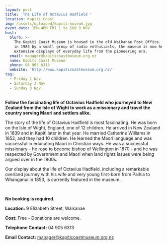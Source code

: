```yaml
---
layout: post
title: 'The Life of Octavius Hadfield '
location: Kapiti Coast
img: /assets/uploaded/kapiti-museum.jpg
event_date: 1PM-4PM FRI 1 to SUN 3 NOV
host:
  blurb: >-
    The Kapiti Coast Museum is housed in the old Waikanae Post Office. Started
    in 1984 by a small group of radio enthusiasts, the museum is now home to
    extensive displays of everyday life from the pioneering era. 
  email: manager@kapiticoastmuseum.org.nz
  name: Kapiti Coast Museum
  phone: 04 905 6313
  website: 'http://www.kapiticoastmuseum.org.nz/'
tag:
  - Friday 1 Nov
  - Saturday 2 Nov
  - Sunday 3 Nov
---
```

**Follow the fascinating life of Octavius Hadfield who journeyed to New Zealand from the Isle of Wight to work as a missionary and travel the country serving Maori and settlers alike.**

The story of the life of Octavius Hadfield is most fascinating. He was born on the Isle of Wight, England, one of 12 children. He arrived in New Zealand in 1839 and in Kapiti later in that year. He married Catherine Williams in 1852, and they had 10 children. He learned the Maori language and was successful in educating Maori in Christian ways. He was a successful missionary – he rose to become bishop of Wellington in 1870 - and he was respected by Government and Maori when land rights issues were being argued over in the 1800s.

Our display about the life of Octavius Hadfield, including a remarkable overland journey with his wife and very young first-born from Paihia to Whanganui in 1853, is currently featured in the museum.

<br>

**No booking is required.**

**Location:** 9 Elizabeth Street, Waikanae

**Cost:** Free - Donations are welcome.

**Telephone Contact:** 04 905 6313

**Email Contact:** manager@kapiticoastmuseum.org.nz
